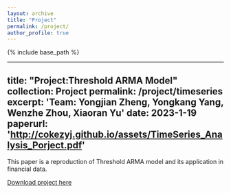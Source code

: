 ```yaml
---
layout: archive
title: "Project"
permalink: /project/
author_profile: true
---
```


{% include base_path %}

---
title: "Project:Threshold ARMA Model"
collection: Project
permalink: /project/timeseries
excerpt: 'Team: Yongjian Zheng, Yongkang Yang, Wenzhe Zhou, Xiaoran Yu'
date: 2023-1-19
paperurl: 'http://cokezyj.github.io/assets/TimeSeries_Analysis_Porject.pdf'
---
This paper is a reproduction of Threshold ARMA model and its application in financial data. 

[Download project here](http://cokezyj.github.io/assets/TimeSeries_Analysis_Porject.pdf)
